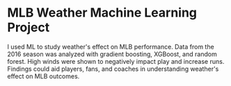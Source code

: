 # MLB Weather Machine Learning Project
 I used ML to study weather's effect on MLB performance. Data from the 2016 season was analyzed with gradient boosting, XGBoost, and random forest. High winds were shown to negatively impact play and increase runs. Findings could aid players, fans, and coaches in understanding weather's effect on MLB outcomes.

